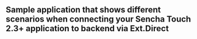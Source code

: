 ## Sample application that shows different scenarios when connecting your Sencha Touch 2.3+ application to backend via Ext.Direct